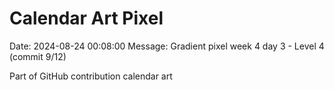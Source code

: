# Calendar Art Pixel

Date: 2024-08-24 00:08:00
Message: Gradient pixel week 4 day 3 - Level 4 (commit 9/12)

Part of GitHub contribution calendar art
